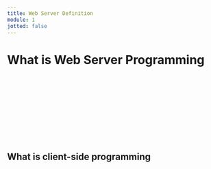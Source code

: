 ```yaml
---
title: Web Server Definition
module: 1
jotted: false
---
```


# What is Web Server Programming

<div class="embed-responsive embed-responsive-16by9"><iframe class="embed-responsive-item" src="" frameborder="0" allowfullscreen></iframe></div>


## What is client-side programming

